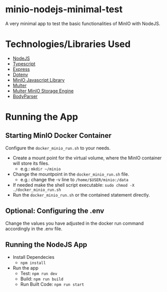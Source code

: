 # minio-nodejs-minimal-test
A very minimal app to test the basic functionalities of MinIO with NodeJS.

# Technologies/Libraries Used
- [NodeJS](https://nodejs.org/en/)
- [Typescript](https://www.typescriptlang.org/)
- [Express](https://expressjs.com/)
- [Dotenv](https://www.npmjs.com/package/dotenv)
- [MinIO Javascript Library](https://docs.min.io/docs/javascript-client-api-reference.html)
- [Multer](https://www.npmjs.com/package/multer)
- [Multer MinIO Storage Engine](https://www.npmjs.com/package/multer-minio-storage-engine)
- [BodyParser](https://www.npmjs.com/package/body-parser)


# Running the App
## Starting MinIO Docker Container
Configure the `docker_minio_run.sh` to your needs.
  - Create a mount point for the virtual volume, where the MinIO container will store its files.
    - e.g.: `mkdir ~/minio`
  - Change the mountpoint in the `docker_minio_run.sh` file.
    - e.g.: change the -v line to `/home/$USER/minio:/data`
  - If needed make the shell script executable: `sudo chmod -X ./docker_minio_run.sh`
  - Run the `docker_minio_run.sh` or the contained statement directly.
## Optional: Configuring the .env
Change the values you have adjusted in the docker run command accordingly in the .env file.
## Running the NodeJS App
  - Install Dependecies
    - `npm install`
  - Run the app
    - Test: `npm run dev`
    - Build: `npm run build`
    - Run Built Code: `npm run start`
